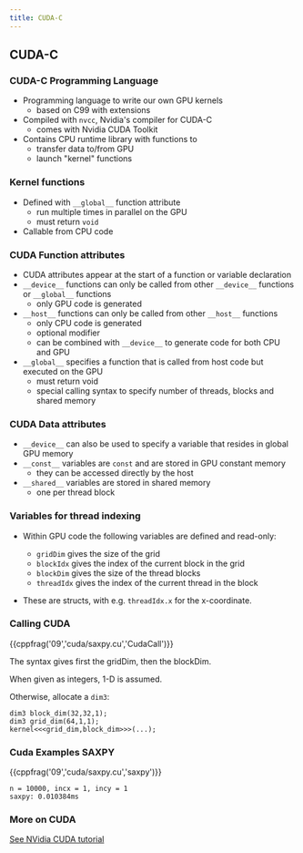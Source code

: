 ```yaml
---
title: CUDA-C
---
```


## CUDA-C

### CUDA-C Programming Language

* Programming language to write our own GPU kernels
    - based on C99 with extensions
* Compiled with ```nvcc```, Nvidia's compiler for CUDA-C
    - comes with Nvidia CUDA Toolkit
* Contains CPU runtime library with functions to
    - transfer data to/from GPU
    - launch "kernel" functions

### Kernel functions

* Defined with ```__global__``` function attribute
    - run multiple times in parallel on the GPU
    - must return ```void```
* Callable from CPU code

### CUDA Function attributes

* CUDA attributes appear at the start of a function or variable declaration
* ```__device__``` functions can only be called from other ```__device__``` functions or ```__global__``` functions
    - only GPU code is generated
* ```__host__``` functions can only be called from other ```__host__``` functions
    - only CPU code is generated
    - optional modifier
    - can be combined with ```__device__``` to generate code for both CPU and GPU
* ```__global__``` specifies a function that is called from host code but executed on the GPU
    - must return void
    - special calling syntax to specify number of threads, blocks and shared memory

### CUDA Data attributes

* ```__device__``` can also be used to specify a variable that resides in global GPU memory
* ```__const__``` variables are ```const``` and are stored in GPU constant memory
    - they can be accessed directly by the host
* ```__shared__``` variables are stored in shared memory
    - one per thread block

### Variables for thread indexing

* Within GPU code the following variables are defined and read-only:
    - ```gridDim``` gives the size of the grid
    - ```blockIdx``` gives the index of the current block in the grid
    - ```blockDim``` gives the size of the thread blocks
    - ```threadIdx``` gives the index of the current thread in the block

* These are structs, with e.g. `threadIdx.x` for the x-coordinate.

### Calling CUDA

{{cppfrag('09','cuda/saxpy.cu','CudaCall')}}

The syntax gives first the gridDim, then the blockDim.

When given as integers, 1-D is assumed.

Otherwise, allocate a `dim3`:

``` cuda
dim3 block_dim(32,32,1);
dim3 grid_dim(64,1,1);
kernel<<<grid_dim,block_dim>>>(...);
```

### Cuda Examples SAXPY

{{cppfrag('09','cuda/saxpy.cu','saxpy')}}

```
n = 10000, incx = 1, incy = 1
saxpy: 0.010384ms
```

### More on CUDA

[See NVidia CUDA tutorial](http://www.nvidia.com/docs/IO/116711/sc11-cuda-c-basics.pdf)
